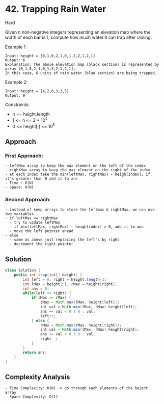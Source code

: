 # 42. Trapping Rain Water
Hard


Given n non-negative integers representing an elevation map where the width of each bar is 1, compute how much water it can trap after raining.

 

Example 1:
```
Input: height = [0,1,0,2,1,0,1,3,2,1,2,1]
Output: 6
Explanation: The above elevation map (black section) is represented by array [0,1,0,2,1,0,1,3,2,1,2,1]. 
In this case, 6 units of rain water (blue section) are being trapped.
```
Example 2:
```
Input: height = [4,2,0,3,2,5]
Output: 9
 ```

Constraints:

- n == height.length
- 1 <= n <= 2 * 10<sup>4</sup>
- 0 <= height[i] <= 10<sup>5</sup>

## Approach
### First Approach:
```
- leftMax array to keep the max element on the left of the index
- rightMax array to keep the max element on the right of the index
- at each index take the min(leftMax, rightMax) - heigh[index], if it's greater than 0 add it to ans
- Time : O(N)
- Space: O(N)
```
### Second Approach:
```
- instead of keep arrays to store the leftmax & rightMax, we can use two variables
- if leftMax <= rightMax
  - try to update leftMax
  - if min(leftMax, rightMax) - heigh[index] > 0, add it to ans
  - move the left pointer ahead
- else
  - same as above just replacing the left's by right
  - decrement the right pointer
```
## Solution
```java
class Solution {
    public int trap(int[] height) {
        int left = 0, right = height.length-1;
        int lMax = height[0], rMax = height[right];
        int ans = 0;
        while(left <= right) {
            if(lMax <= rMax) {
                lMax = Math.max(lMax, height[left]);
                int val = Math.min(lMax, rMax)-height[left];
                ans += val < 0 ? 0 : val;
                left++;
            } else {
                rMax = Math.max(rMax, height[right]);
                int val = Math.min(lMax, rMax)-height[right];
                ans += val < 0 ? 0 : val;
                right--;
            }
        }       
        return ans;
    }
}

```
## Complexity Analysis
```
- Time Complexity: O(N) -> go through each elements of the height array
- Space Complexity: O(1)
```

